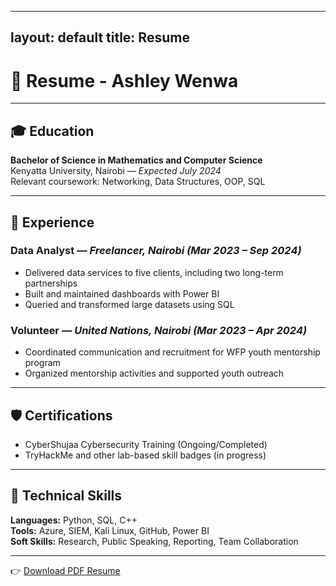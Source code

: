 
---
layout: default
title: Resume
---

# 📄 Resume - Ashley Wenwa

---

## 🎓 Education

**Bachelor of Science in Mathematics and Computer Science**  
Kenyatta University, Nairobi — *Expected July 2024*  
Relevant coursework: Networking, Data Structures, OOP, SQL

---

## 💼 Experience

### Data Analyst — *Freelancer, Nairobi (Mar 2023 – Sep 2024)*
- Delivered data services to five clients, including two long-term partnerships
- Built and maintained dashboards with Power BI
- Queried and transformed large datasets using SQL

### Volunteer — *United Nations, Nairobi (Mar 2023 – Apr 2024)*
- Coordinated communication and recruitment for WFP youth mentorship program
- Organized mentorship activities and supported youth outreach

---

## 🛡️ Certifications
- CyberShujaa Cybersecurity Training (Ongoing/Completed)
- TryHackMe and other lab-based skill badges (in progress)

---

## 🧰 Technical Skills

**Languages:** Python, SQL, C++  
**Tools:** Azure, SIEM, Kali Linux, GitHub, Power BI  
**Soft Skills:** Research, Public Speaking, Reporting, Team Collaboration

---

👉 [Download PDF Resume](assets/Ashley_Wenwa_CV.pdf)
